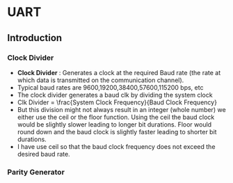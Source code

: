 # UART

## Introduction 


### Clock Divider 
- **Clock Divider** : Generates a clock at the required Baud rate (the rate at which data is transmitted on the communication channel).
- Typical baud rates are 9600,19200,38400,57600,115200 bps, etc
- The clock divider generates a baud clk by dividing the system clock 
- Clk Divider = \frac{System Clock Frequency}{Baud Clock Frequency}
- But this division might not always result in an integer (whole number) we either use the ceil or the floor function. Using the ceil the baud clock would be slightly slower leading to longer bit durations. Floor would round down and the baud clock is slightly faster leading to shorter bit durations. 
- I have use ceil so that the baud clock frequency does not exceed the desired baud rate.

### Parity Generator 

